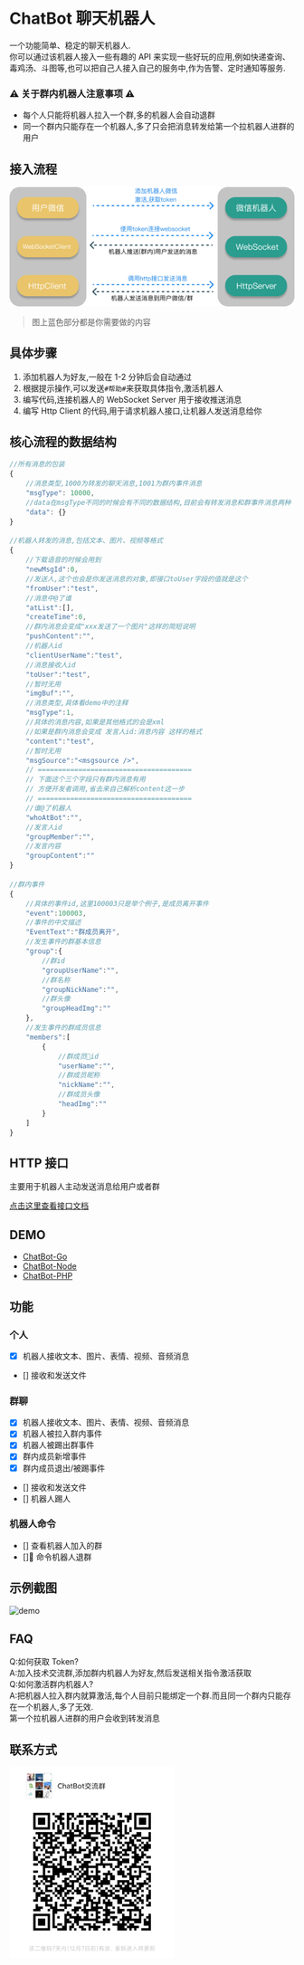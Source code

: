 # ChatBot 聊天机器人

一个功能简单、稳定的聊天机器人.  
你可以通过该机器人接入一些有趣的 API 来实现一些好玩的应用,例如快递查询、毒鸡汤、斗图等,也可以把自己人接入自己的服务中,作为告警、定时通知等服务.

### ⚠️ 关于群内机器人注意事项 ⚠️

-   每个人只能将机器人拉入一个群,多的机器人会自动退群
-   同一个群内只能存在一个机器人,多了只会把消息转发给第一个拉机器人进群的用户

## 接入流程

![流程图](./images/flow.png)

> 图上蓝色部分都是你需要做的内容

## 具体步骤

1. 添加机器人为好友,一般在 1-2 分钟后会自动通过
2. 根据提示操作,可以发送`#帮助#`来获取具体指令,激活机器人
3. 编写代码,连接机器人的 WebSocket Server 用于接收推送消息
4. 编写 Http Client 的代码,用于请求机器人接口,让机器人发送消息给你

## 核心流程的数据结构

```javascript
//所有消息的包装
{
    //消息类型,1000为转发的聊天消息,1001为群内事件消息
    "msgType": 10000,
    //data在msgType不同的时候会有不同的数据结构,目前会有转发消息和群事件消息两种
    "data": {}
}

//机器人转发的消息,包括文本、图片、视频等格式
{
    //下载语音的时候会用到
    "newMsgId":0,
    //发送人,这个也会是你发送消息的对象,即接口toUser字段的值就是这个
    "fromUser":"test",
    //消息中@了谁
    "atList":[],
    "createTime":0,
    //群内消息会变成"xxx发送了一个图片"这样的简短说明
    "pushContent":"",
    //机器人id
    "clientUserName":"test",
    //消息接收人id
    "toUser":"test",
    //暂时无用
    "imgBuf":"",
    //消息类型,具体看demo中的注释
    "msgType":1,
    //具体的消息内容,如果是其他格式的会是xml
    //如果是群内消息会变成 发言人id:消息内容 这样的格式
    "content":"test",
    //暂时无用
    "msgSource":"<msgsource />",
    // ======================================
    // 下面这个三个字段只有群内消息有用
    // 方便开发者调用,省去来自己解析content这一步
    // ======================================
    //谁@了机器人
    "whoAtBot":"",
    //发言人id
    "groupMember":"",
    //发言内容
    "groupContent":""
}

//群内事件
{
    //具体的事件id,这里100003只是举个例子,是成员离开事件
    "event":100003,
    //事件的中文描述
    "EventText":"群成员离开",
    //发生事件的群基本信息
    "group":{
        //群id
        "groupUserName":"",
        //群名称
        "groupNickName":"",
        //群头像
        "groupHeadImg":""
    },
    //发生事件的群成员信息
    "members":[
        {
            //群成员id
            "userName":"",
            //群成员昵称
            "nickName":"",
            //群成员头像
            "headImg":""
        }
    ]
}
```

## HTTP 接口

主要用于机器人主动发送消息给用户或者群

[点击这里查看接口文档](./HTTP.md)

## DEMO

-   [ChatBot-Go](https://github.com/chatrbot/chatbot-go)
-   [ChatBot-Node](https://github.com/chatrbot/chatbot-node)
-   [ChatBot-PHP](https://github.com/chatrbot/chatbot-php)

## 功能

### 个人

-   [x] 机器人接收文本、图片、表情、视频、音频消息
-   [] 接收和发送文件

### 群聊

-   [x] 机器人接收文本、图片、表情、视频、音频消息
-   [x] 机器人被拉入群内事件
-   [x] 机器人被踢出群事件
-   [x] 群内成员新增事件
-   [x] 群内成员退出/被踢事件
-   [] 接收和发送文件
-   [] 机器人踢人

### 机器人命令

-   [] 查看机器人加入的群
-   [] 命令机器人退群

## 示例截图

![demo](./images/demo.png)

## FAQ

Q:如何获取 Token?  
A:加入技术交流群,添加群内机器人为好友,然后发送相关指令激活获取  
Q:如何激活群内机器人?  
A:把机器人拉入群内就算激活,每个人目前只能绑定一个群.而且同一个群内只能存在一个机器人,多了无效.  
第一个拉机器人进群的用户会收到转发消息

## 联系方式

![qrcode_group](./images/qrcode_group.png)
